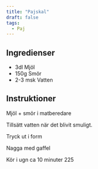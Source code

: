 ```yaml
---
title: "Pajskal"
draft: false
tags:
  - Paj
---
```


## Ingredienser
- 3dl Mjöl
- 150g Smör
- 2-3 msk Vatten

## Instruktioner
Mjöl + smör i matberedare

Tillsätt vatten när det blivit smuligt.

Tryck ut i form

Nagga med gaffel

Kör i ugn ca 10 minuter 225